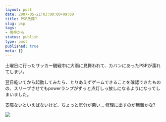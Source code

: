 ```yaml
---
layout: post
date: 2007-05-21T03:00:00+09:00
title: PSP故障?
slug: psp
tags:
- 携帯から
status: publish
type: post
published: true
meta: {}
---
```

<div class="caption">土曜日に行ったサッカー観戦中に大雨に見舞われて、カバンにあったPSPが濡れてしまい。

翌日乾いてから起動してみたら、とりあえずゲームできることを確認できたものの、スリープさせてもpowerランプがずっと点灯しっ放しになるようになってしまいました。

支障ないといえばないけど、ちょっと気分が悪い…
修理に出すのが無難かな?</div>
<div class="photo"><img src="http://wo.skr.jp/images/uploads/blog-photo-1179678649.28-0.jpg" /></div>
